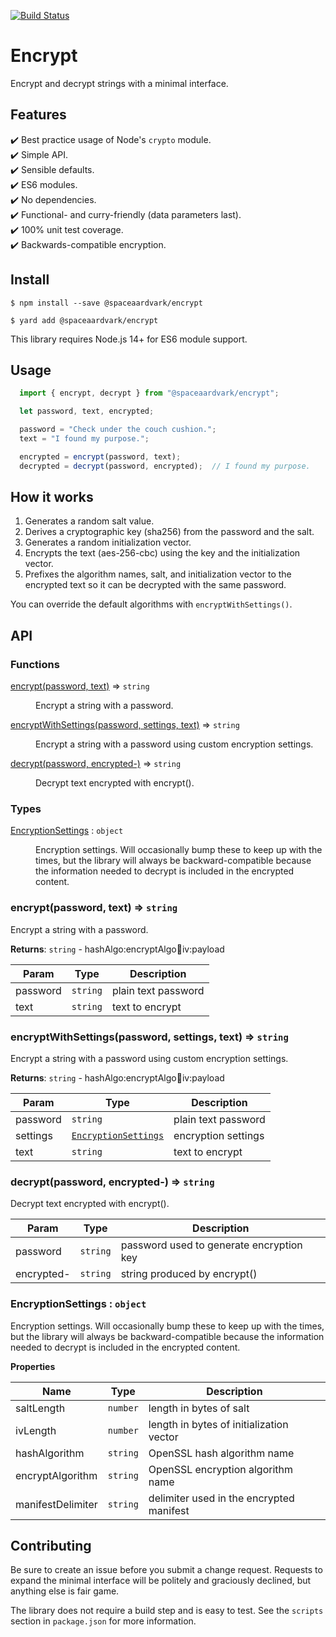 [![Build Status](https://travis-ci.com/spaceaardvark/encrypt.svg?branch=main)](https://travis-ci.com/spaceaardvark/encrypt)

# Encrypt

Encrypt and decrypt strings with a minimal interface.

## Features

:heavy_check_mark: Best practice usage of Node's `crypto` module.  
:heavy_check_mark: Simple API.  
:heavy_check_mark: Sensible defaults.  
:heavy_check_mark: ES6 modules.  
:heavy_check_mark: No dependencies.  
:heavy_check_mark: Functional- and curry-friendly (data parameters last).  
:heavy_check_mark: 100% unit test coverage.  
:heavy_check_mark: Backwards-compatible encryption.  

## Install

```shell
$ npm install --save @spaceaardvark/encrypt
```

```shell
$ yard add @spaceaardvark/encrypt
```

This library requires Node.js 14+ for ES6 module support.

## Usage

```javascript
  import { encrypt, decrypt } from "@spaceaardvark/encrypt";

  let password, text, encrypted;

  password = "Check under the couch cushion.";
  text = "I found my purpose.";

  encrypted = encrypt(password, text);
  decrypted = decrypt(password, encrypted);  // I found my purpose.
```

## How it works

1. Generates a random salt value.
1. Derives a cryptographic key (sha256) from the password and the salt.
1. Generates a random initialization vector.
1. Encrypts the text (aes-256-cbc) using the key and the initialization vector.
1. Prefixes the algorithm names, salt, and initialization vector to the encrypted text so it can be decrypted with the same password.

You can override the default algorithms with `encryptWithSettings()`.

## API

### Functions

<dl>
<dt><a href="#encrypt">encrypt(password, text)</a> ⇒ <code>string</code></dt>
<dd><p>Encrypt a string with a password.</p>
</dd>
<dt><a href="#encryptWithSettings">encryptWithSettings(password, settings, text)</a> ⇒ <code>string</code></dt>
<dd><p>Encrypt a string with a password using custom encryption settings.</p>
</dd>
<dt><a href="#decrypt">decrypt(password, encrypted-)</a> ⇒ <code>string</code></dt>
<dd><p>Decrypt text encrypted with encrypt().</p>
</dd>
</dl>

### Types

<dl>
<dt><a href="#EncryptionSettings">EncryptionSettings</a> : <code>object</code></dt>
<dd><p>Encryption settings. Will occasionally bump these to keep up with the times, but 
the library will always be backward-compatible because the information needed to
decrypt is included in the encrypted content.</p>
</dd>
</dl>

<a name="encrypt"></a>

### encrypt(password, text) ⇒ <code>string</code>
Encrypt a string with a password.

**Returns**: <code>string</code> - hashAlgo:encryptAlgo:salt:iv:payload  

| Param | Type | Description |
| --- | --- | --- |
| password | <code>string</code> | plain text password |
| text | <code>string</code> | text to encrypt |

<a name="encryptWithSettings"></a>

### encryptWithSettings(password, settings, text) ⇒ <code>string</code>
Encrypt a string with a password using custom encryption settings.

**Returns**: <code>string</code> - hashAlgo:encryptAlgo:salt:iv:payload  

| Param | Type | Description |
| --- | --- | --- |
| password | <code>string</code> | plain text password |
| settings | [<code>EncryptionSettings</code>](#EncryptionSettings) | encryption settings |
| text | <code>string</code> | text to encrypt |

<a name="decrypt"></a>

### decrypt(password, encrypted-) ⇒ <code>string</code>
Decrypt text encrypted with encrypt().

| Param | Type | Description |
| --- | --- | --- |
| password | <code>string</code> | password used to generate encryption key |
| encrypted- | <code>string</code> | string produced by encrypt() |

<a name="EncryptionSettings"></a>

### EncryptionSettings : <code>object</code>
Encryption settings. Will occasionally bump these to keep up with the times, but 
the library will always be backward-compatible because the information needed to
decrypt is included in the encrypted content.

**Properties**

| Name | Type | Description |
| --- | --- | --- |
| saltLength | <code>number</code> | length in bytes of salt |
| ivLength | <code>number</code> | length in bytes of initialization vector |
| hashAlgorithm | <code>string</code> | OpenSSL hash algorithm name |
| encryptAlgorithm | <code>string</code> | OpenSSL encryption algorithm name |
| manifestDelimiter | <code>string</code> | delimiter used in the encrypted manifest |

## Contributing

Be sure to create an issue before you submit a change request. Requests to expand the
minimal interface will be politely and graciously declined, but anything else is fair
game.

The library does not require a build step and is easy to test. See the `scripts` 
section in `package.json` for more information.